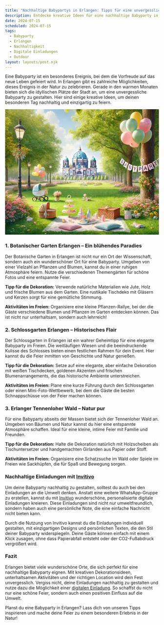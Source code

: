 ```yaml
---
title: "Nachhaltige Babypartys in Erlangen: Tipps für eine unvergessliche Feier im Grünen"
description: Entdecke kreative Ideen für eine nachhaltige Babyparty in Erlangen und erfahre, wie du mit digitalen Einladungen von invitivo.com eine persönliche Note hinzufügen kannst.
date: 2024-07-15
scheduled: 2024-07-15
tags:
  - Babyparty
  - Erlangen
  - Nachhaltigkeit
  - Digitale Einladungen
  - Outdoor
layout: layouts/post.njk
---
```


Eine Babyparty ist ein besonderes Ereignis, bei dem die Vorfreude auf das neue Leben gefeiert wird. In Erlangen gibt es zahlreiche Möglichkeiten, dieses Ereignis in der Natur zu zelebrieren. Gerade in den warmen Monaten bieten sich die idyllischen Plätze der Stadt an, um eine unvergessliche Babyparty zu gestalten. Hier sind einige kreative Ideen, um deinen besonderen Tag nachhaltig und einzigartig zu feiern.

![Babyparty im Park](/img/picnic-park.webp)

### 1. **Botanischer Garten Erlangen – Ein blühendes Paradies**

Der Botanische Garten in Erlangen ist nicht nur ein Ort der Wissenschaft, sondern auch ein wunderschöner Ort für eine Babyparty. Umgeben von einer Vielzahl an Pflanzen und Blumen, kannst du in einer ruhigen Atmosphäre feiern. Nutze die verschiedenen Themengärten für schöne Fotos und eine entspannte Feier.

**Tipp für die Dekoration:** Verwende natürliche Materialien wie Jute, Holz und frische Blumen aus dem Garten. Eine rustikale Tischdeko mit Gläsern und Kerzen sorgt für eine gemütliche Stimmung.

**Aktivitäten im Freien:** Organisiere eine kleine Pflanzen-Rallye, bei der die Gäste verschiedene Blumen und Pflanzen im Garten entdecken können. Das ist nicht nur unterhaltsam, sondern auch lehrreich!

### 2. **Schlossgarten Erlangen – Historisches Flair**

Der Schlossgarten in Erlangen ist ein wahrer Geheimtipp für eine elegante Babyparty im Freien. Die weitläufigen Wiesen und die beeindruckende Kulisse des Schlosses bieten einen festlichen Rahmen für dein Event. Hier kannst du die Feier inmitten von Geschichte und Natur genießen.

**Tipp für die Dekoration:** Setze auf eine elegante, aber einfache Dekoration mit weißen Tischdecken, goldenen Akzenten und frischen Blumenarrangements, die das historische Ambiente unterstreichen.

**Aktivitäten im Freien:** Plane eine kurze Führung durch den Schlossgarten oder einen Mini-Foto-Wettbewerb, bei dem die Gäste die besten Schnappschüsse von der Feier machen können.

### 3. **Erlanger Tennenloher Wald – Natur pur**

Für eine Babyparty abseits der Massen bietet sich der Tennenloher Wald an. Umgeben von Bäumen und Natur kannst du hier eine entspannte Atmosphäre schaffen. Ideal für eine kleine, intime Feier mit Familie und Freunden.

**Tipp für die Dekoration:** Halte die Dekoration natürlich mit Holzscheiben als Tischuntersetzer und handgemachten Girlanden aus Papier oder Stoff. 

**Aktivitäten im Freien:** Organisiere eine Schatzsuche im Wald oder Spiele im Freien wie Sackhüpfen, die für Spaß und Bewegung sorgen.

### **Nachhaltige Einladungen mit [Invitivo](https://invitivo.com/create)**

Um deine Babyparty nachhaltig zu gestalten, solltest du auch bei den Einladungen an die Umwelt denken. Anstatt eine weitere WhatsApp-Gruppe zu erstellen, kannst du mit [Invitivo](https://invitivo.com/) wunderschöne, personalisierte digitale Einladungen kreieren. Diese Einladungen sind nicht nur umweltfreundlich, sondern haben auch eine persönliche Note, die eine einfache Nachricht nicht bieten kann.

Durch die Nutzung von Invitivo kannst du die Einladungen individuell gestalten, mit einzigartigen Designs und persönlichen Texten, die den Stil deiner Babyparty widerspiegeln. Deine Gäste können einfach mit einem Klick zusagen, ohne dass Papierabfall entsteht oder der CO2-Fußabdruck vergrößert wird.

### **Fazit**

Erlangen bietet viele wunderschöne Orte, die sich perfekt für eine nachhaltige Babyparty eignen. Mit kreativen Dekorationsideen, unterhaltsamen Aktivitäten und der richtigen Location wird dein Fest unvergesslich. Vergiss nicht, deine Einladungen nachhaltig zu gestalten und nutze dazu die Möglichkeit einer [digitalen Einladung](https://invitivo.com). So schaffst du nicht nur eine schöne Feier, sondern auch einen positiven Einfluss auf die Umwelt.

Planst du eine Babyparty in Erlangen? Lass dich von unseren Tipps inspirieren und mache deine Feier zu einem besonderen Erlebnis in der Natur!
